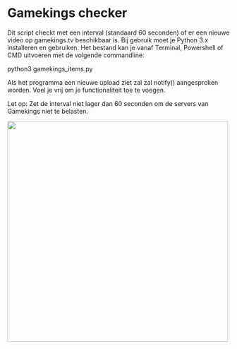 # Gamekings checker

Dit script checkt met een interval (standaard 60 seconden) of er een nieuwe video op gamekings.tv beschikbaar is. 
Bij gebruik moet je Python 3.x installeren en gebruiken. Het bestand kan je vanaf Terminal, Powershell of CMD uitvoeren met de volgende commandline:

python3 gamekings_items.py

Als het programma een nieuwe upload ziet zal zal notify() aangesproken worden. 
Voel je vrij om je functionaliteit toe te voegen.

Let op: Zet de interval niet lager dan 60 seconden om de servers van Gamekings niet te belasten.

<img src="https://i.imgur.com/U6JOU4z.png" width="500">
